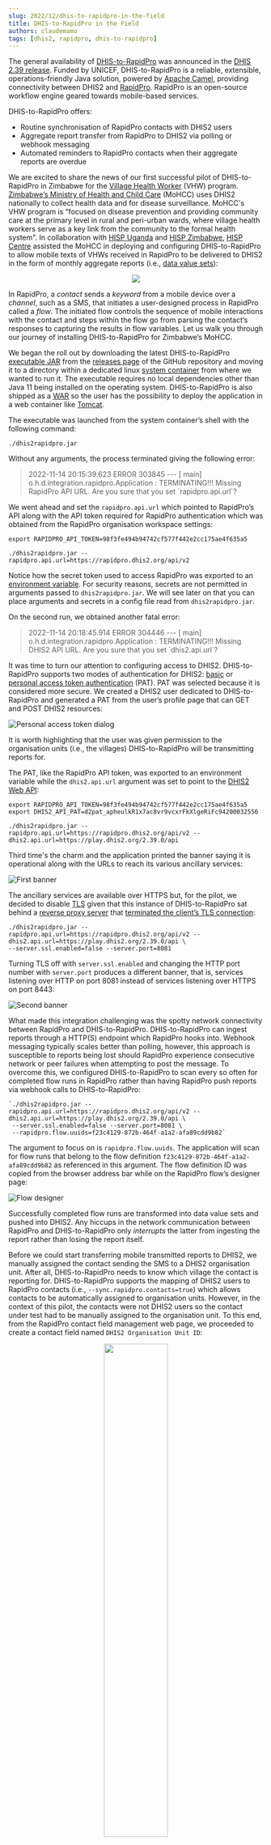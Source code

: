 ```yaml
---
slug: 2022/12/dhis-to-rapidpro-in-the-field
title: DHIS-to-RapidPro in the Field
authors: claudemamo
tags: [dhis2, rapidpro, dhis-to-rapidpro]
---
```


The general availability of [DHIS-to-RapidPro](https://github.com/dhis2/integration-dhis-rapidpro) was announced in the [DHIS 2.39 release](https://dhis2.org/overview/version-239/). Funded by UNICEF, DHIS-to-RapidPro is a reliable, extensible, operations-friendly Java solution, powered by [Apache Camel](https://camel.apache.org/), providing connectivity between DHIS2 and [RapidPro](https://community.rapidpro.io/about-rapidpro-new/). RapidPro is an open-source workflow engine geared towards mobile-based services. 

DHIS-to-RapidPro offers:

* Routine synchronisation of RapidPro contacts with DHIS2 users
* Aggregate report transfer from RapidPro to DHIS2 via polling or webhook messaging
* Automated reminders to RapidPro contacts when their aggregate reports are overdue

<!--truncate-->

We are excited to share the news of our first successful pilot of DHIS-to-RapidPro in Zimbabwe for the [Village Health Worker](https://chwcentral.org/zimbabwes-village-health-worker-program/) (VHW) program. [Zimbabwe’s Ministry of Health and Child Care](http://www.mohcc.gov.zw/) (MoHCC) uses DHIS2 nationally to collect health data and for disease surveillance. MoHCC's VHW program is “focused on disease prevention and providing community care at the primary level in rural and peri-urban wards, where village health workers serve as a key link from the community to the formal health system". In collaboration with [HISP Uganda](https://www.hispuganda.org/) and [HISP Zimbabwe](https://itinordic.com/), [HISP Centre](https://www.mn.uio.no/hisp/english/) assisted the MoHCC in deploying and configuring DHIS-to-RapidPro to allow mobile texts of VHWs received in RapidPro to be delivered to DHIS2 in the form of monthly aggregate reports (i.e., [data value sets](https://docs.dhis2.org/en/develop/using-the-api/dhis-core-version-239/data.html)):

<p align="center">
  <img src="./assets/dhis-to-rapidpro-in-the-field/dhis2rapidpro.png" />
</p>

In RapidPro, a _contact_ sends a _keyword_ from a mobile device over a _channel_, such as a SMS, that initiates a user-designed process in RapidPro called a _flow_. The initiated flow controls the sequence of mobile interactions with the contact and steps within the flow go from parsing the contact’s responses to capturing the results in flow variables. Let us walk you through our journey of installing DHIS-to-RapidPro for Zimbabwe’s MoHCC. 

We began the roll out by downloading the latest DHIS-to-RapidPro [executable JAR](https://github.com/dhis2/integration-dhis-rapidpro/releases/download/v2.0.0/dhis2rapidpro.jar) from the [releases page](https://github.com/dhis2/integration-dhis-rapidpro/releases) of the GitHub repository and moving it to a directory within a dedicated linux [system container](https://linuxcontainers.org/lxd/introduction/#application-containers-vs-system-containers) from where we wanted to run it. The executable requires no local dependencies other than Java 11 being installed on the operating system. DHIS-to-RapidPro is also shipped as a [WAR](https://github.com/dhis2/integration-dhis-rapidpro/releases/download/v2.0.0/dhis2rapidpro-2.0.0.war) so the user has the possibility to deploy the application in a web container like [Tomcat](https://tomcat.apache.org/).

The executable was launched from the system container’s shell with the following command: 

```shell
./dhis2rapidpro.jar
```

Without any arguments, the process terminated giving the following error:

>2022-11-14 20:15:39.623 ERROR 303845 --- [       	main] o.h.d.integration.rapidpro.Application   : TERMINATING!!! Missing RapidPro API URL. Are you sure that you set \`rapidpro.api.url\`?

We went ahead and set the `rapidpro.api.url` which pointed to RapidPro’s API along with the API token required for RapidPro authentication which was obtained from the RapidPro organisation workspace settings:

```shell
export RAPIDPRO_API_TOKEN=98f3fe494b94742cf577f442e2cc175ae4f635a5

./dhis2rapidpro.jar --rapidpro.api.url=https://rapidpro.dhis2.org/api/v2
```

Notice how the secret token used to access RapidPro was exported to an [environment variable](https://en.wikipedia.org/wiki/Environment_variable). For security reasons, secrets are not permitted in arguments passed to `dhis2rapidpro.jar`. We will see later on that you can place arguments and secrets in a config file read from `dhis2rapidpro.jar`.

On the second run, we obtained another fatal error:

>2022-11-14 20:18:45.914 ERROR 304446 --- [       	main] o.h.d.integration.rapidpro.Application   : TERMINATING!!! Missing DHIS2 API URL. Are you sure that you set \`dhis2.api.url\`?

It was time to turn our attention to configuring access to DHIS2. DHIS-to-RapidPro supports two modes of authentication for DHIS2: [basic](https://docs.dhis2.org/en/develop/using-the-api/dhis-core-version-239/introduction.html#webapi_basic_authentication) or [personal access token authentication](https://docs.dhis2.org/en/develop/using-the-api/dhis-core-version-239/introduction.html#webapi_pat_authentication) (PAT). PAT was selected because it is considered more secure. We created a DHIS2 user dedicated to DHIS-to-RapidPro and generated a PAT from the user’s profile page that can GET and POST DHIS2 resources:

![Personal access token dialog](./assets/dhis-to-rapidpro-in-the-field/pat.png)

It is worth highlighting that the user was given permission to the organisation units (i.e., the villages) DHIS-to-RapidPro will be transmitting reports for. 

The PAT, like the RapidPro API token, was exported to an environment variable while the `dhis2.api.url` argument was set to point to the [DHIS2 Web API](https://docs.dhis2.org/en/develop/using-the-api/dhis-core-version-239/introduction.html):

```shell
export RAPIDPRO_API_TOKEN=98f3fe494b94742cf577f442e2cc175ae4f635a5
export DHIS2_API_PAT=d2pat_apheulkR1x7ac8vr9vcxrFkXlgeRiFc94200032556

./dhis2rapidpro.jar --rapidpro.api.url=https://rapidpro.dhis2.org/api/v2 --dhis2.api.url=https://play.dhis2.org/2.39.0/api
```

Third time's the charm and the application printed the banner saying it is operational along with the URLs to reach its various ancillary services:

![First banner](./assets/dhis-to-rapidpro-in-the-field/banner-1.png)

The ancillary services are available over HTTPS but, for the pilot, we decided to disable [TLS](https://en.wikipedia.org/wiki/Transport_Layer_Security) given that this instance of DHIS-to-RapidPro sat behind a [reverse proxy server](https://www.cloudflare.com/learning/cdn/glossary/reverse-proxy/) that [terminated the client’s TLS connection](https://en.wikipedia.org/wiki/TLS_termination_proxy):

```shell
./dhis2rapidpro.jar --rapidpro.api.url=https://rapidpro.dhis2.org/api/v2 --dhis2.api.url=https://play.dhis2.org/2.39.0/api \
--server.ssl.enabled=false --server.port=8081
```

Turning TLS off with `server.ssl.enabled` and changing the HTTP port number with `server.port` produces a different banner, that is, services listening over HTTP on port 8081 instead of services listening over HTTPS on port 8443:

![Second banner](./assets/dhis-to-rapidpro-in-the-field/banner-2.png)

What made this integration challenging was the spotty network connectivity between RapidPro and DHIS-to-RapidPro. DHIS-to-RapidPro can ingest reports through a HTTP(S) endpoint which RapidPro hooks into. Webhook messaging typically scales better than polling, however, this approach is susceptible to reports being lost should RapidPro experience consecutive network or peer failures when attempting to post the message. To overcome this, we configured DHIS-to-RapidPro to scan every so often for completed flow runs in RapidPro rather than having RapidPro push reports via webhook calls to DHIS-to-RapidPro:

```shell
`./dhis2rapidpro.jar --rapidpro.api.url=https://rapidpro.dhis2.org/api/v2 --dhis2.api.url=https://play.dhis2.org/2.39.0/api \
 --server.ssl.enabled=false --server.port=8081 \
 --rapidpro.flow.uuids=f23c4129-872b-464f-a1a2-afa89cdd9b82`
```

The argument to focus on is `rapidpro.flow.uuids`. The application will scan for flow runs that belong to the flow definition `f23c4129-872b-464f-a1a2-afa89cdd9b82` as referenced in this argument. The flow definition ID was copied from the browser address bar while on the RapidPro flow’s designer page:

![Flow designer](./assets/dhis-to-rapidpro-in-the-field/flow-designer.png)

Successfully completed flow runs are transformed into data value sets and pushed into DHIS2. Any hiccups in the network communication between RapidPro and DHIS-to-RapidPro only _interrupts_ the latter from ingesting the report rather than losing the report itself. 

Before we could start transferring mobile transmitted reports to DHIS2, we manually assigned the contact sending the SMS to a DHIS2 organisation unit. After all, DHIS-to-RapidPro needs to know which village the contact is reporting for. DHIS-to-RapidPro supports the mapping of DHIS2 users to RapidPro contacts (i.e., `--sync.rapidpro.contacts=true`) which allows contacts to be automatically assigned to organisation units. However, in the context of this pilot, the contacts were not DHIS2 users so the contact under test had to be manually assigned to the organisation unit. To this end, from the RapidPro contact field management web page, we proceeded to create a contact field named `DHIS2 Organisation Unit ID`:

<p align="center">
    <img src="./assets/dhis-to-rapidpro-in-the-field/create-field.png" width="50%" height="50%" />
</p>

Within the configuration page of the contact under test, this field was set to the identifier of an organisation unit that has access to the relevant data set:

<p align="center">
    <img src="./assets/dhis-to-rapidpro-in-the-field/org-unit-code.png" width="50%" height="50%" />
</p>

DHIS-to-RapidPro picks the report’s organisation unit identifier from this field when delivering the contact’s report. You might have observed that the identifier `101010102` is a DHIS2 code and not an opaque DHIS2 ID. Zimbabwe’s MoHCC has a code system for identifying villages. Giving village codes to contacts will help MoHCC in the future assign contacts to organisation units. The argument to have DHIS-to-RapidPro handle the organisation unit identifiers as codes is `org.unit.id.scheme=code`:

```shell
./dhis2rapidpro.jar --rapidpro.api.url=https://rapidpro.dhis2.org/api/v2 --dhis2.api.url=https://play.dhis2.org/2.39.0/api \
--server.ssl.enabled=false --server.port=8081 \
--rapidpro.flow.uuids=f23c4129-872b-464f-a1a2-afa89cdd9b82 --org.unit.id.scheme=code
```

DHIS-to-RapidPro was now able to obtain the contact’s DHIS2 organisation unit but it also needed to identify the data set that the report belongs to and map the SMS data points to the DHIS2 data elements. Accomplishing this necessitated the team tweaking the RapidPro flow definition in order for the:

1. Data set code to be included in the set of flow results that DHIS-to-RapidPro pulls down from RapidPro, and
2. The flow results to be mapped to DHIS2 data elements

For first tweak, the data set code to be relayed to DHIS-to-RapidPro was hard coded inside a flow result named `data_set_code`:

<p align="center">
    <img src="./assets/dhis-to-rapidpro-in-the-field/data-set-code-flow-variable.png" width="50%" height="50%" />
</p>

As shown above, `VHW-RETURN-FORM` is the code of the data set that the contacts will be completing. In the second configuration change, we gave each DHIS2 data element in the reported data set a code, making sure that the code did not have special characters that are considered illegal in RapidPro:

![Data element](./assets/dhis-to-rapidpro-in-the-field/data-element.png)

 We then set these codes in the RapidPro result names capturing user responses:

<p align="center">
    <img src="./assets/dhis-to-rapidpro-in-the-field/wait-response.png" width="50%" height="50%" />
</p>

Let us take a step back and understand what happens under the covers when DHIS-to-RapidPro is started. The application will scan RapidPro for completed flow runs between intervals as defined in the cron expression `scan.reports.schedule.expression` config property which defaults to every 30 minutes. Ingested flow runs are pushed into an internal persistent queue for asynchronous processing. A worker then:

1. Picks a flow run from the queue, 
2. Transforms it into a DHIS2 data value set where the RapidPro flow results are mapped to data values, and 
3. Uploads the data value set to DHIS2. 

DHIS-to-RapidPro will retry to upload the data value set a couple of times should an intermittent error like a network timeout occur before giving up and saving it into a [dead letter channel](https://www.enterpriseintegrationpatterns.com/DeadLetterChannel.html). The dead letter channel is a relational table where each row with the column status value of `ERROR` represents a report that failed to be uploaded to DHIS2. 

The system operator can view the dead letter channel from the DHIS-to-RapidPro database web console: 

![DB web console](./assets/dhis-to-rapidpro-in-the-field/db-web-console.png)

Issuing the following SQL statement will instruct DHIS-to-RapidPro to replay the failed reports: 

![Retry SQL](./assets/dhis-to-rapidpro-in-the-field/retry-sql.png)

Speaking of web consoles, another web console the operator will find handy is the [Hawtio console](https://hawt.io/). From Hawtio, we can stop and start routes, comb through the application logs, view the number of reports transmitted to DHIS2, and much more:

![Hawtio](./assets/dhis-to-rapidpro-in-the-field/hawtio.png)

Check out the [documentation](https://github.com/dhis2/integration-dhis-rapidpro/blob/v2.0.0/README.md) to learn more about the management web consoles. Returning to our pilot, we installed DHIS-to-RapidPro as a [systemd service](https://en.wikipedia.org/wiki/Systemd) to allow the application to be automatically launched again whenever the operating system reboots or the application dies. The DHIS-to-RapidPro arguments were expressed inside a properties file named `application.properties` which had restricted access and sat inside the same directory as the application executable:

```properties
rapidpro.api.url=https://rapidpro.dhis2.org/api/v2
dhis2.api.url=https://play.dhis2.org/2.39.0/api
server.ssl.enabled=false
server.port=8081
rapidpro.flow.uuids=f23c4129-872b-464f-a1a2-afa89cdd9b82
org.unit.id.scheme=code
rapidpro.api.token=98f3fe494b94742cf577f442e2cc175ae4f635a5
dhis2.api.pat=d2pat_apheulkR1x7ac8vr9vcxrFkXlgeRiFc94200032556
```

[Plenty of documentation](https://docs.spring.io/spring-boot/docs/current/reference/html/deployment.html#deployment.installing.nix-services.system-d) exists online on how to go about installing a systemd service but it is a recommended practice to have a service manager keeping an eye on the running application. 

A pilot run was conducted by sending a fake SMS report from a cell phone number, which was consequently captured in a RapidPro flow run. We then ran the following [curl command](https://curl.se/) from the DHIS-to-RapidPro system container terminal:

```shell
curl -u http://127.0.0.1:8081/dhis2rapidpro/services/tasks/scan
```

If you recall, the above URL was shown in the application’s banner during startup. An empty HTTP request sent to this URL manually kicks off a flow scan from DHIS-to-RapidPro. As a side note, we could have alternatively waited for the flow scan job to kick in. After a few seconds waiting impatiently, we headed over to the DHIS2 data entry app where we navigated to the data set under test for the previous month. To the team’s delight, there waiting for us, was the completed data set as sent from the fake SMS report:

![Data entry](./assets/dhis-to-rapidpro-in-the-field/data-entry.png)

We have only covered a fraction of DHIS-to-RapidPro’s capabilities. Visit the code repository’s [README](https://github.com/dhis2/integration-dhis-rapidpro/blob/v2.0.0/README.md) to learn more about what DHIS-to-RapidPro can do for you. At the [DHIS2 Community of Practice](https://community.dhis2.org/tag/rapidpro), we are eager to learn about your experiences integrating DHIS2 with RapidPro and how their interoperability can be made better.

